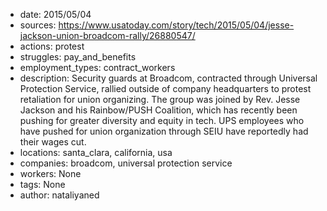- date: 2015/05/04
- sources: https://www.usatoday.com/story/tech/2015/05/04/jesse-jackson-union-broadcom-rally/26880547/
- actions: protest
- struggles: pay_and_benefits
- employment_types: contract_workers
- description: Security guards at Broadcom, contracted through Universal Protection Service, rallied outside of company headquarters to protest retaliation for union organizing. The group was joined by Rev. Jesse Jackson and his Rainbow/PUSH Coalition, which has recently been pushing for greater diversity and equity in tech. UPS employees who have pushed for union organization through SEIU have reportedly had their wages cut.
- locations: santa_clara, california, usa
- companies: broadcom, universal protection service
- workers: None
- tags: None
- author: nataliyaned
